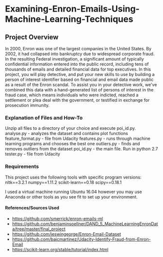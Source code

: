 # Examining-Enron-Emails-Using-Machine-Learning-Techniques

## Project Overview
In 2000, Enron was one of the largest companies in the United States. By 2002, it had collapsed into bankruptcy due to widespread corporate fraud. In the resulting Federal investigation, a significant amount of typically confidential information entered into the public record, including tens of thousands of emails and detailed financial data for top executives. In this project, you will play detective, and put your new skills to use by building a person of interest identifier based on financial and email data made public as a result of the Enron scandal. To assist you in your detective work, we've combined this data with a hand-generated list of persons of interest in the fraud case, which means individuals who were indicted, reached a settlement or plea deal with the government, or testified in exchange for prosecution immunity.

### Explanation of Files and How-To

Unzip all files to a directory of your choice and execute poi_id.py.
analyse.py - analyzes the dataset and contains plot functions
feature_format.py - file from Udacity 
features.py - runs through machine learning programs and chooses the best one
outliers.py - finds and removes outliers from the dataset
poi_id.py - the main file. Run in python 2.7
tester.py - file from Udacity


### Requirements
This project uses the following tools with specific program versions:
nltk==3.2.1 numpy==1.11.2 scikit-learn==0.18 scipy==0.18.1

I used a virtual machine running Ubuntu 16.04 however you may use Anaconda or other tools as you see fit to set up your environment.

#### References/Sources Used

* https://github.com/smerrick/enron-emails-ml
* https://github.com/benjaminsoellner/DAND_5_MachineLearningEnronData/tree/master/final_project
* https://github.com/jeswingeorge/Enron-Email-Dataset
* https://github.com/bajcmartinez/Udacity-Identify-Fraud-from-Enron-Email
* https://scikit-learn.org/stable/tutorial/index.html

